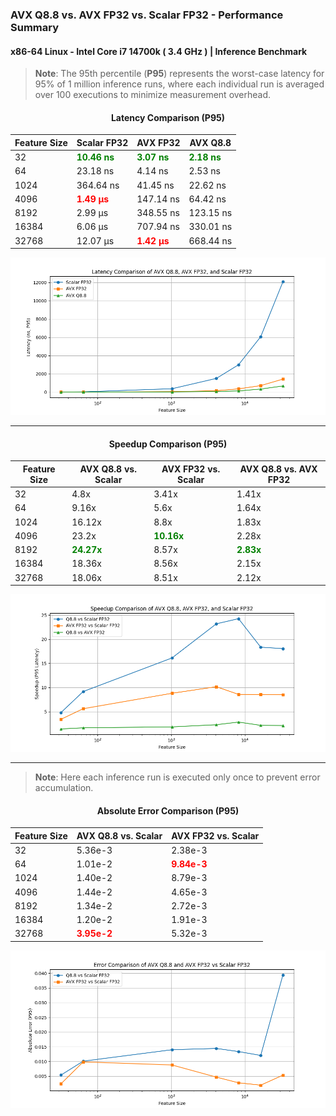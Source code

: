 ### **AVX Q8.8 vs. AVX FP32 vs. Scalar FP32 - Performance Summary**
#### x86-64 Linux - Intel Core i7 14700k ( 3.4 GHz ) | Inference Benchmark
> **Note**: The 95th percentile (**P95**) represents the worst-case latency for 95% of 1 million inference runs, where each individual run is averaged over 100 executions to minimize measurement overhead.
<div align="center">

#### **Latency Comparison (P95)**
| **Feature Size** | Scalar FP32 | AVX FP32 | AVX Q8.8 |
|-----------------|-----------------|----------------|----------------|
| 32  | <span style="color:green"> **10.46 ns** </span>  | <span style="color:green"> **3.07 ns**  </span> |  <span style="color:green">  **2.18 ns** </span> |
| 64  |  23.18 ns | 4.14 ns | 2.53 ns |
| 1024  | 364.64 ns  | 41.45 ns  | 22.62 ns |
| 4096  |  <span style="color:red">  **1.49 µs**  </span> | 147.14 ns  | 64.42 ns  |
| 8192  | 2.99 µs  | 348.55 ns  | 123.15 ns  |
| 16384  | 6.06 µs  | 707.94 ns  | 330.01 ns  |
| 32768  | 12.07 µs  |  <span style="color:red">  **1.42 µs**  </span> | 668.44 ns |

![latencyGraph](./images/latencyGraph.png)

</div>

---

<div align="center">

#### **Speedup Comparison (P95)**
| Feature Size | AVX Q8.8 vs. Scalar | AVX FP32 vs. Scalar | AVX Q8.8 vs. AVX FP32 |
|-----------------|---------------------------------|--------------------------------|--------------------------------|
| 32  | 4.8x  | 3.41x  | 1.41x  |
| 64  | 9.16x  | 5.6x  | 1.64x  |
| 1024  | 16.12x  | 8.8x  | 1.83x  |
| 4096  | 23.2x  | <span style="color:green"> **10.16x** </span> | 2.28x |
| 8192  | <span style="color:green"> **24.27x** </span>  | 8.57x  | <span style="color:green"> **2.83x** </span>|
| 16384  | 18.36x  | 8.56x  | 2.15x  |
| 32768  | 18.06x | 8.51x  | 2.12x  |

![speedupGraph](./images/speedupGraph.png)

</div>

---
>**Note**: Here each inference run is executed only once to prevent error accumulation.

<div align="center">

#### **Absolute Error Comparison (P95)**
| **Feature Size** | **AVX Q8.8 vs. Scalar** | AVX FP32 vs. Scalar |
|-----------------|----------------------------------|----------------------------------|
| 32  |  5.36e-3 | 2.38e-3  |
| 64  | 1.01e-2  |  <span style="color:red">  **9.84e-3**  </span> |
| 1024  | 1.40e-2  | 8.79e-3  |
| 4096  | 1.44e-2 | 4.65e-3  |
| 8192  | 1.34e-2  | 2.72e-3 |
| 16384  | 1.20e-2  | 1.91e-3 |
| 32768  |  <span style="color:red">  **3.95e-2** </span> | 5.32e-3  |

![errorGraph](./images/errorGraph.png)

</div>


